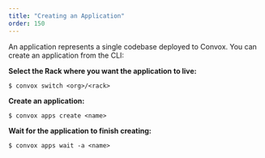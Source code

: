 ```yaml
---
title: "Creating an Application"
order: 150
---
```


An application represents a single codebase deployed to Convox. You can create an application from the CLI:

**Select the Rack where you want the application to live:**

    $ convox switch <org>/<rack>

**Create an application:**

    $ convox apps create <name>

**Wait for the application to finish creating:**

    $ convox apps wait -a <name>
